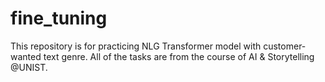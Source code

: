 # fine_tuning
This repository is for practicing NLG Transformer model with customer-wanted text genre. All of the tasks are from the course of AI &amp; Storytelling @UNIST.
